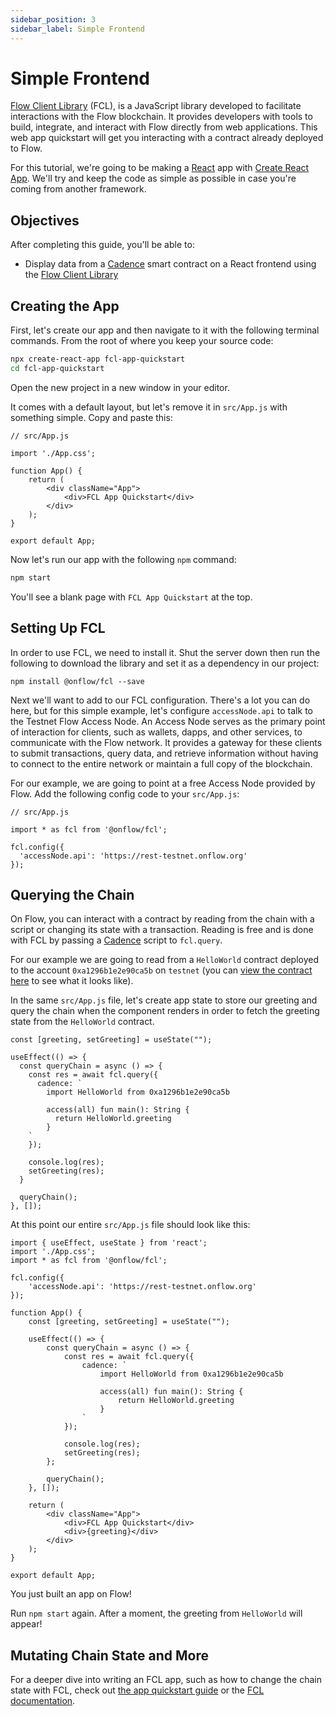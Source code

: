 ```yaml
---
sidebar_position: 3
sidebar_label: Simple Frontend
---
```


# Simple Frontend

[Flow Client Library] (FCL), is a JavaScript library developed to facilitate interactions with the Flow blockchain. It provides developers with tools to build, integrate, and interact with Flow directly from web applications. This web app quickstart will get you interacting with a contract already deployed to Flow.

For this tutorial, we're going to be making a [React] app with [Create React App]. We'll try and keep the code as simple as possible in case you're coming from another framework.

## Objectives

After completing this guide, you'll be able to:

* Display data from a [Cadence] smart contract on a React frontend using the [Flow Client Library]

## Creating the App

First, let's create our app and then navigate to it with the following terminal commands.  From the root of where you keep your source code:

```zsh
npx create-react-app fcl-app-quickstart
cd fcl-app-quickstart
```

Open the new project in a new window in your editor.

It comes with a default layout, but let's remove it in `src/App.js` with something simple. Copy and paste this:

```tsx
// src/App.js

import './App.css';

function App() {
    return (
        <div className="App">
            <div>FCL App Quickstart</div>
        </div>
    );
}

export default App;
```

Now let's run our app with the following `npm` command:

```zsh
npm start
```

You'll see a blank page with `FCL App Quickstart` at the top.

## Setting Up FCL

In order to use FCL, we need to install it. Shut the server down then run the following to download the library and set it as a dependency in our project:

```
npm install @onflow/fcl --save
```

Next we'll want to add to our FCL configuration. There's a lot you can do here, but for this simple example, let's configure `accessNode.api` to talk to the Testnet Flow Access Node. An Access Node serves as the primary point of interaction for clients, such as wallets, dapps, and other services, to communicate with the Flow network. It provides a gateway for these clients to submit transactions, query data, and retrieve information without having to connect to the entire network or maintain a full copy of the blockchain.

For our example, we are going to point at a free Access Node provided by Flow. Add the following config code to your `src/App.js`:

```tsx
// src/App.js

import * as fcl from '@onflow/fcl';

fcl.config({
  'accessNode.api': 'https://rest-testnet.onflow.org'
});
```

## Querying the Chain

On Flow, you can interact with a contract by reading from the chain with a script or changing its state with a transaction. Reading is free and is done with FCL by passing a [Cadence] script to `fcl.query`.

For our example we are going to read from a `HelloWorld` contract deployed to the account `0xa1296b1e2e90ca5b` on `testnet` (you can [view the contract here] to see what it looks like).

In the same `src/App.js` file, let's create app state to store our greeting and query the chain when the component renders in order to fetch the greeting state from the `HelloWorld` contract.

```tsx
const [greeting, setGreeting] = useState("");

useEffect(() => {
  const queryChain = async () => {
    const res = await fcl.query({
      cadence: `
        import HelloWorld from 0xa1296b1e2e90ca5b

        access(all) fun main(): String {
          return HelloWorld.greeting
        }
    `
    });

    console.log(res);
    setGreeting(res);
  }

  queryChain();
}, []);
```

At this point our entire `src/App.js` file should look like this:

```tsx
import { useEffect, useState } from 'react';
import './App.css';
import * as fcl from '@onflow/fcl';

fcl.config({
    'accessNode.api': 'https://rest-testnet.onflow.org'
});

function App() {
    const [greeting, setGreeting] = useState("");

    useEffect(() => {
        const queryChain = async () => {
            const res = await fcl.query({
                cadence: `
                    import HelloWorld from 0xa1296b1e2e90ca5b

                    access(all) fun main(): String {
                        return HelloWorld.greeting
                    }
                `
            });

            console.log(res);
            setGreeting(res);
        };

        queryChain();
    }, []);

    return (
        <div className="App">
            <div>FCL App Quickstart</div>
            <div>{greeting}</div>
        </div>
    );
}

export default App;
```

You just built an app on Flow!

Run `npm start` again.  After a moment, the greeting from `HelloWorld` will appear!

## Mutating Chain State and More

For a deeper dive into writing an FCL app, such as how to change the chain state with FCL, check out [the app quickstart guide] or the [FCL documentation].

[Flow Client Library]: ../../tools/clients/fcl-js
[Cadence]: https://cadence-lang.org/
[React]: https://react.dev/learn
[Create React App]: https://create-react-app.dev/
[view the contract here]: https://f.dnz.dev/0xa1296b1e2e90ca5b/HelloWorld
[the app quickstart guide]: ../guides/flow-app-quickstart
[FCL documentation]: ../../tools/clients/fcl-js